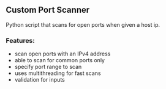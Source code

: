 ## Custom Port Scanner

Python script that scans for open ports when given a host ip.

### Features:
- scan open ports with an IPv4 address
- able to scan for common ports only
- specify port range to scan
- uses multithreading for fast scans
- validation for inputs
